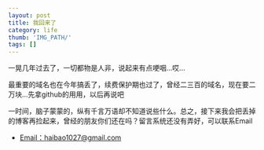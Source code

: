```yaml
---
layout: post
title: 我回来了
category: life
thumb: 'IMG_PATH/'
tags: []
---
```


一晃几年过去了，一切都物是人非，说起来有点哽咽...哎...

最重要的域名也在今年搞丢了，续费保护期也过了，曾经二三百的域名，现在要二万块...先拿github的用用，以后再说吧

一时间，脑子蒙蒙的，纵有千言万语却不知道说些什么。总之，接下来我会把丢掉的博客再捡起来，曾经的朋友你们还在吗？留言系统还没有弄好，可以联系Email

- <a href="mailto:{{ site.author.email }}" class="tags-btn fontello" style="border-right: 0px;">Email：haibao1027@gmail.com</a>